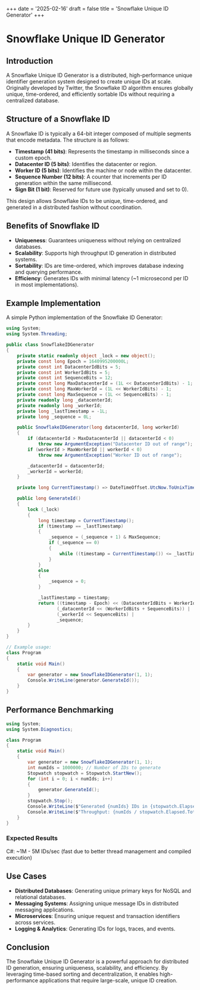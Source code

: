 +++
date = '2025-02-16'
draft = false
title = 'Snowflake Unique ID Generator'
+++

# Snowflake Unique ID Generator

## Introduction

A Snowflake Unique ID Generator is a distributed, high-performance unique identifier generation system designed to create unique IDs at scale. Originally developed by Twitter, the Snowflake ID algorithm ensures globally unique, time-ordered, and efficiently sortable IDs without requiring a centralized database.

## Structure of a Snowflake ID

A Snowflake ID is typically a 64-bit integer composed of multiple segments that encode metadata. The structure is as follows:

* **Timestamp (41 bits)**: Represents the timestamp in milliseconds since a custom epoch.
* **Datacenter ID (5 bits)**: Identifies the datacenter or region.
* **Worker ID (5 bits)**: Identifies the machine or node within the datacenter.
* **Sequence Number (12 bits)**: A counter that increments per ID generation within the same millisecond.
* **Sign Bit (1 bit)**: Reserved for future use (typically unused and set to 0).

This design allows Snowflake IDs to be unique, time-ordered, and generated in a distributed fashion without coordination.

## Benefits of Snowflake ID

* **Uniqueness**: Guarantees uniqueness without relying on centralized databases.
* **Scalability**: Supports high throughput ID generation in distributed systems.
* **Sortability**: IDs are time-ordered, which improves database indexing and querying performance.
* **Efficiency**: Generates IDs with minimal latency (~1 microsecond per ID in most implementations).

## Example Implementation

A simple Python implementation of the Snowflake ID Generator:

```cs
using System;
using System.Threading;

public class SnowflakeIDGenerator
{
    private static readonly object _lock = new object();
    private const long Epoch = 1640995200000L;
    private const int DatacenterIdBits = 5;
    private const int WorkerIdBits = 5;
    private const int SequenceBits = 12;
    private const long MaxDatacenterId = (1L << DatacenterIdBits) - 1;
    private const long MaxWorkerId = (1L << WorkerIdBits) - 1;
    private const long MaxSequence = (1L << SequenceBits) - 1;
    private readonly long _datacenterId;
    private readonly long _workerId;
    private long _lastTimestamp = -1L;
    private long _sequence = 0L;

    public SnowflakeIDGenerator(long datacenterId, long workerId)
    {
        if (datacenterId > MaxDatacenterId || datacenterId < 0)
            throw new ArgumentException("Datacenter ID out of range");
        if (workerId > MaxWorkerId || workerId < 0)
            throw new ArgumentException("Worker ID out of range");

        _datacenterId = datacenterId;
        _workerId = workerId;
    }

    private long CurrentTimestamp() => DateTimeOffset.UtcNow.ToUnixTimeMilliseconds();

    public long GenerateId()
    {
        lock (_lock)
        {
            long timestamp = CurrentTimestamp();
            if (timestamp == _lastTimestamp)
            {
                _sequence = (_sequence + 1) & MaxSequence;
                if (_sequence == 0)
                {
                    while ((timestamp = CurrentTimestamp()) <= _lastTimestamp) { }
                }
            }
            else
            {
                _sequence = 0;
            }

            _lastTimestamp = timestamp;
            return ((timestamp - Epoch) << (DatacenterIdBits + WorkerIdBits + SequenceBits)) |
                   (_datacenterId << (WorkerIdBits + SequenceBits)) |
                   (_workerId << SequenceBits) |
                   _sequence;
        }
    }
}

// Example usage:
class Program
{
    static void Main()
    {
        var generator = new SnowflakeIDGenerator(1, 1);
        Console.WriteLine(generator.GenerateId());
    }
}
```

## Performance Benchmarking

```cs
using System;
using System.Diagnostics;

class Program
{
    static void Main()
    {
        var generator = new SnowflakeIDGenerator(1, 1);
        int numIds = 1000000; // Number of IDs to generate
        Stopwatch stopwatch = Stopwatch.StartNew();
        for (int i = 0; i < numIds; i++)
        {
            generator.GenerateId();
        }
        stopwatch.Stop();
        Console.WriteLine($"Generated {numIds} IDs in {stopwatch.Elapsed.TotalSeconds:F4} seconds");
        Console.WriteLine($"Throughput: {numIds / stopwatch.Elapsed.TotalSeconds:F2} IDs/sec");
    }
}
```

### Expected Results

C#: ~1M - 5M IDs/sec (fast due to better thread management and compiled execution)

## Use Cases

* **Distributed Databases**: Generating unique primary keys for NoSQL and relational databases.
* **Messaging Systems**: Assigning unique message IDs in distributed messaging applications.
* **Microservices**: Ensuring unique request and transaction identifiers across services.
* **Logging & Analytics**: Generating IDs for logs, traces, and events.

## Conclusion

The Snowflake Unique ID Generator is a powerful approach for distributed ID generation, ensuring uniqueness, scalability, and efficiency. By leveraging time-based sorting and decentralization, it enables high-performance applications that require large-scale, unique ID creation.